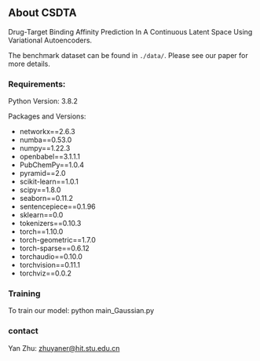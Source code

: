 ## About CSDTA
Drug-Target Binding Affinity Prediction In A Continuous Latent Space Using Variational Autoencoders.

The benchmark dataset can be found in `./data/`. Please see our paper for more details.

### Requirements:
  Python Version: 3.8.2
  
  Packages and Versions:
  - networkx==2.6.3
  - numba==0.53.0
  - numpy==1.22.3
  - openbabel==3.1.1.1
  - PubChemPy==1.0.4
  - pyramid==2.0
  - scikit-learn==1.0.1
  - scipy==1.8.0
  - seaborn==0.11.2
  - sentencepiece==0.1.96
  - sklearn==0.0
  - tokenizers==0.10.3
  - torch==1.10.0
  - torch-geometric==1.7.0
  - torch-sparse==0.6.12
  - torchaudio==0.10.0
  - torchvision==0.11.1
  - torchviz==0.0.2

### Training
To train our model:
python main_Gaussian.py
### contact
Yan Zhu: zhuyaner@hit.stu.edu.cn
